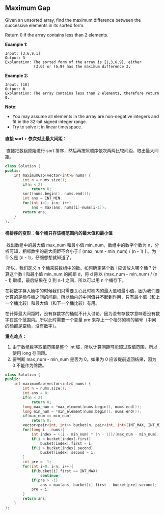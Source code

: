 ## Maximum Gap

Given an unsorted array, find the maximum difference between the successive elements in its sorted form.

Return 0 if the array contains less than 2 elements.

**Example 1:**

```
Input: [3,6,9,1]
Output: 3
Explanation: The sorted form of the array is [1,3,6,9], either
             (3,6) or (6,9) has the maximum difference 3.
```

**Example 2:**

```
Input: [10]
Output: 0
Explanation: The array contains less than 2 elements, therefore return 0.
```

**Note:**

- You may assume all elements in the array are non-negative integers and fit in the 32-bit signed integer range.
- Try to solve it in linear time/space.

#### 直接 sort + 依次对比最大间距：

​		直接把数组原始进行 sort 排序，然后再按照顺序依次两两比较间距，取出最大间距。

```c++
class Solution {
public:
    int maximumGap(vector<int>& nums) {
        int n = nums.size();
        if(n < 2)
            return 0;
        sort(nums.begin(), nums.end());
        int ans = INT_MIN;
        for(int i=1; i<n; i++)
            ans = max(ans, nums[i]-nums[i-1]);
        return ans;
    }
};
```

#### 桶排序的变形：每个桶只存该桶范围内的最大值和最小值

​		找出数组中的最大值 max_num 和最小值 min_num，数组中的数字个数为 n，分析可知，相邻数字的最大间距不会小于 ⌈ (max_num - min_num) / (n - 1) ⌉ 。为什么是 (n - 1)，仔细想想就知道了。

​		所以，我们定义 n 个桶来装数组中的数。如何确定某个数 i 应该放入哪个桶？计算这个数 i 和最小值 min_num 的间距 d，将 d 除以 (max_num - min_num) / (n - 1) 取模，最后结果在 0 到 n-1 之间，所以可以用 n 个桶存下。

​		在将数字存入桶中的时候我们只需要关心此时桶内的最大值和最小值，因为我们要计算的是桶与桶之间的间距，所以桶内的中间值并不起到作用，只有最小值（和上一个桶比较）和最大值（和下一个桶比较）有用。

​		在计算最大间距时，没有存数字的桶就不计入讨论，因为没有存数字意味着没有数字在这个范围内。所以此时需要一个变量 pre 来存上一个相邻的桶的编号（中间的桶都是空桶，没有数字）。

**重点难点：**

1. 由于数组数字取值范围是整个 int 域，所以计算间距可能超过取值范围，所以使用 long 存间距。
2. 要判断 max_num - min_num 是否为 0，如果为 0 应该提前返回结果，因为 0 不能作为除数。

```c++
class Solution {
public:
    int maximumGap(vector<int>& nums) {
        int n = nums.size();
        int ans = 0;
        if(n < 2)
            return 0;
        long max_num = *max_element(nums.begin(), nums.end());
        long min_num = *min_element(nums.begin(), nums.end());
        if(max_num == min_num)
            return 0;
        vector<pair<int, int>> bucket(n, pair<int, int>(INT_MAX, INT_MIN));
        for(long i : nums){
            int index = ((i - min_num) * (n - 1))/(max_num - min_num);
            if(i < bucket[index].first)
                bucket[index].first = i;
            if(i > bucket[index].second)
                bucket[index].second = i;
        }
        int pre = -1;
        for(int i=0; i<n; i++){
            if(bucket[i].first == INT_MAX)
                continue;
            if(pre > -1)
                ans = max(ans, bucket[i].first - bucket[pre].second);
            pre = i;
        }
        return ans;
    }
};
```

